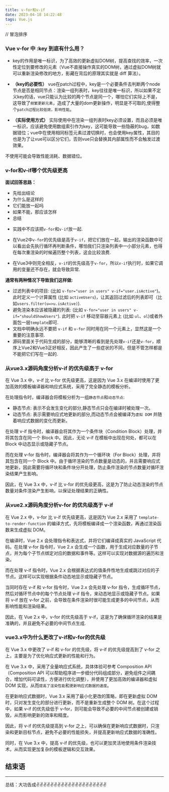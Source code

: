 ```yaml
---
title: v-for和v-if
date: 2023-04-18 14:22:48
tags: Vue.js
---
```


<meta name="referrer" content="no-referrer"/>
// 冒泡排序




### Vue  v-for 中 :key 到底有什么用？

-  key的作用是唯一标识，为了高效的更新虚拟DOM树，提高查找的效率，一次性定位到要修改的元素（Vue不直接操作真实的DOM树，通过虚拟DOM树就可以重新渲染修改的地方，影藏在背后的原理其实就是 diff 算法）。

-   **（key的必要性）** vue在patch过程中，key是一个必要条件去判断两个node节点是否是相同节点：渲染一组列表时，key往往是唯一标识，所以如果不定义key的话，vue只能认为比较的两个节点是同一个，哪怕它们实际上不是，这导致了`频繁更新元素`，造成了大量的dom更新操作，明显是不可取的,使得整个`patch过程比较低效，影响性能`。

-    **（实际使用方式）** 实际使用中在渲染一组列表时key必须设置，而且必须是唯一标识，应该避免使用数组索引作为key，这可能导致一些隐蔽的bug，如数据错位；vue中在使用相同标签元素过渡切换时，也会使用key属性，其目的也是为了让vue可以区分它们，否则vue只会替换其内部属性而不会触发过渡效果。

不使用可能会导致性能消耗、数据错位。

### v-for和v-if哪个优先级更高
**面试回答思路：**

* 先给出结论
* 为什么是这样的
* 它们能放一起吗
* 如果不能，那应该怎样
* 总结



-   实践中不应该把`v-for`和`v-if`放一起.
-   在Vue2中`v-for`的优先级是高于`v-if`，把它们放在一起，输出的渲染函数中可以看出会先执行循环再判断条件，哪怕我们只渲染列表中一小部分元素，也得在每次重渲染的时候遍历整个列表，这会比较浪费.

-   在Vue3中则完全相反，`v-if`的优先级高于`v-for`，所以`v-if`执行时，如果它调用的变量还不存在，就会导致异常.

**通常有两种情况下导致我们这样做:**

-  过滤列表中的项目: (比如 `v-for="user in users" v-if="user.isActive"`)。此时定义一个计算属性 (比如 `activeUsers`)，让其返回过滤后的列表即可（比如`users.filter(u=>u.isActive)`).
-   避免渲染本应该被隐藏的列表: (比如 `v-for="user in users" v-if="shouldShowUsers"`). 此时把 `v-if` 移动至容器元素上 (比如 `ul`、`ol`)或者外面包一层`template`即可.
-  文档中明确永远不要把 `v-if` 和 `v-for` 同时用在同一个元素上，显然这是一个重要的注意事项.
-  源码里面关于代码生成的部分，能够清晰的看到是先处理`v-if`还是`v-for`，顺序上Vue2和Vue3正好相反，因此产生了一些症状的不同，但是不管怎样都是不能把它们写在一起的.

### 从vue3.x源码角度分析v-if 的优先级高于 v-for

在 Vue 3.x 中，v-if 比 v-for 优先级更高，这是因为 Vue 3.x 在编译时使用了更加高效的模板编译器和响应式系统，采用了完全静态的模板分析。

在处理指令时，编译器会将模板分析为一组`静态节点`和`动态节点`:

* 静态节点: 表示不会发生变化的部分,静态节点只会在编译时被处理一次。
* 动态节点: 表示需要响应式地更新的部分,而动态节点会被编译为`虚拟 DOM` 并随着响应式数据的变化而更新。

在处理 v-if 指令时，编译器会将其作为一个条件块（Condition Block）处理，并将其包含在同一个 Block 中。因此，无论 v-if 在模板中出现在何处，都可以在 Block 中动态显示或隐藏子节点。

而在处理 v-for 指令时，编译器会将其作为一个循环块（For Block）处理，并将其包含在同一个 Block 中。由于循环渲染的节点数量是动态的，并且需要响应式地更新，因此需要将循环块和条件块分开处理，防止条件渲染的节点数量对循环渲染结果产生影响。

因此，在 Vue 3.x 中，v-if 比 v-for 的优先级更高，这是为了防止动态渲染的节点数量对条件渲染产生影响，以保证处理结果的正确性。

### 从vue2.x源码角度分析v-for 的优先级高于 v-if

在 Vue 2.x 中，v-for 比 v-if 优先级更高，这是因为 Vue 2.x 采用了 `template-to-render-function` 的编译方式，先将模板编译成一个渲染函数，再通过渲染函数来生成虚拟 DOM。

在编译时，Vue 2.x 会处理指令和表达式，并将它们编译成真实的 JavaScript 代码。在处理 v-for 指令时，Vue 2.x 会生成一个函数，用于生成对应数量的子节点，并为每个子节点绑定对应的数据和事件等。这样可以实现对数据源的遍历和渲染。

而在处理 v-if 指令时，Vue 2.x 会根据表达式的值条件性地生成或跳过对应的子节点。这样可以实现根据条件动态地显示或隐藏子节点。

当同时存在 v-if 和 v-for 指令时，Vue 2.x 会先处理 v-for 指令，生成循环节点，然后对循环节点中的每个节点处理 v-if 指令，来动态地显示或隐藏子节点。如果将 v-if 放在 v-for 之前，会导致在条件渲染时很可能生成更多的中间节点，从而影响性能和渲染结果。

因此，在 Vue 2.x 中，v-for 的优先级高于 v-if，这是为了确保循环渲染的结果是准确的，并且避免不必要的中间节点生成.
### vue3.x中为什么更改了v-if和v-for的优先级

在 Vue 3.x 中更改了 v-if 和 v-for 的优先级，将 v-if 的优先级提高到了 v-for 之上，主要是为了优化响应式更新的性能和行为。

在 Vue 3.x 中，采用了全量响应式系统，具体体验可参考 Composition API（Composition API 可以帮助程序进一步细分代码组成部分，避免组件之间耦合，增加代码可读性，方便进行优化调整），并使用了更加高效的编译器和虚拟 DOM 实现，从而`提高了渲染性能`和`更新响应式数据的速度`。

在更新响应式数据时，Vue 3.x 采用了最小化更改的策略，即在更新虚拟 DOM 时，只对发生变化的部分进行更新，而不是重新生成整个 DOM 树。在这个过程中，如果 v-if 的优先级低于 v-for，则可能会导致不必要的中间节点被创建或销毁，从而影响更新的效率和精度。

因此，将 v-if 的优先级提高到 v-for 之上，可以确保在更新响应式数据时，只渲染和更新目标节点，避免不必要的性能损失，并提高更新响应式数据的准确性。

同时，在 Vue 3.x 中，提高 v-if 的优先级，也可以更加灵活地使用条件渲染技术，从而实现更加复杂的模板逻辑和交互效果。
## 结束语
---
总结：大功告成✌️✌️✌️✌️✌️✌️✌️✌️✌️✌️✌️✌️✌️✌️✌️✌️✌️✌️✌️✌️